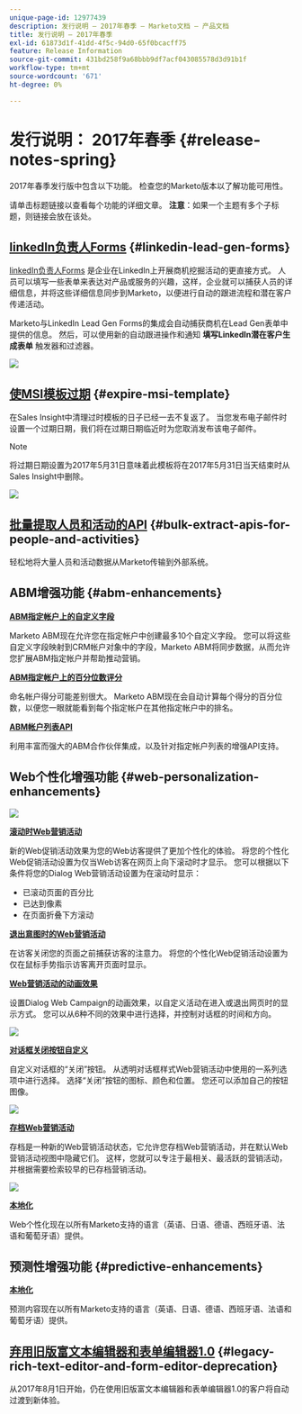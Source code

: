 ```yaml
---
unique-page-id: 12977439
description: 发行说明 — 2017年春季 — Marketo文档 — 产品文档
title: 发行说明 — 2017年春季
exl-id: 61873d1f-41dd-4f5c-94d0-65f0bcacff75
feature: Release Information
source-git-commit: 431bd258f9a68bbb9df7acf043085578d3d91b1f
workflow-type: tm+mt
source-wordcount: '671'
ht-degree: 0%

---
```


# 发行说明： 2017年春季 {#release-notes-spring}

2017年春季发行版中包含以下功能。 检查您的Marketo版本以了解功能可用性。

请单击标题链接以查看每个功能的详细文章。 **注意**：如果一个主题有多个子标题，则链接会放在该处。

## [linkedIn负责人Forms](/help/marketo/product-docs/demand-generation/social/social-functions/set-up-linkedin-lead-gen-forms.md) {#linkedin-lead-gen-forms}

[linkedIn负责人Forms](https://business.linkedin.com/marketing-solutions/native-advertising/lead-gen-ads) 是企业在LinkedIn上开展商机挖掘活动的更直接方式。 人员可以填写一些表单来表达对产品或服务的兴趣，这样，企业就可以捕获人员的详细信息，并将这些详细信息同步到Marketo，以便进行自动的跟进流程和潜在客户传递活动。

Marketo与LinkedIn Lead Gen Forms的集成会自动捕获商机在Lead Gen表单中提供的信息。 然后，可以使用新的自动跟进操作和通知 **填写LinkedIn潜在客户生成表单** 触发器和过滤器。

![](assets/release-notes-image.png)

## [使MSI模板过期](/help/marketo/product-docs/marketo-sales-insight/msi-for-salesforce/features/actions-in-the-msi-panel/send-marketo-email/publish-an-email-to-sales-insight.md) {#expire-msi-template}

在Sales Insight中清理过时模板的日子已经一去不复返了。 当您发布电子邮件时设置一个过期日期，我们将在过期日期临近时为您取消发布该电子邮件。

>[!NOTE]
>
>将过期日期设置为2017年5月31日意味着此模板将在2017年5月31日当天结束时从Sales Insight中删除。

![](assets/four-281-29.png)

## [批量提取人员和活动的API](https://developers.marketo.com/rest-api/bulk-extract/) {#bulk-extract-apis-for-people-and-activities}

轻松地将大量人员和活动数据从Marketo传输到外部系统。

## ABM增强功能 {#abm-enhancements}

**[ABM指定帐户上的自定义字段](https://docs.marketo.com/x/1wnG)**

Marketo ABM现在允许您在指定帐户中创建最多10个自定义字段。 您可以将这些自定义字段映射到CRM帐户对象中的字段，Marketo ABM将同步数据，从而允许您扩展ABM指定帐户并帮助推动营销。

**[ABM指定帐户上的百分位数评分](https://docs.marketo.com/display/docs/assets/abmpercentiles.png)**

命名帐户得分可能差别很大。 Marketo ABM现在会自动计算每个得分的百分位数，以便您一眼就能看到每个指定帐户在其他指定帐户中的排名。

**[ABM帐户列表API](https://developers.marketo.com/rest-api/lead-database/named-account-lists/)**

利用丰富而强大的ABM合作伙伴集成，以及针对指定帐户列表的增强API支持。

## Web个性化增强功能 {#web-personalization-enhancements}

![](assets/dialogoptions.png)

**[滚动时Web营销活动](/help/marketo/product-docs/web-personalization/working-with-web-campaigns/set-how-your-web-campaign-displays.md)**

新的Web促销活动效果为您的Web访客提供了更加个性化的体验。 将您的个性化Web促销活动设置为仅当Web访客在网页上向下滚动时才显示。 您可以根据以下条件将您的Dialog Web营销活动设置为在滚动时显示：

* 已滚动页面的百分比
* 已达到像素
* 在页面折叠下方滚动

**[退出意图时的Web营销活动](/help/marketo/product-docs/web-personalization/working-with-web-campaigns/set-how-your-web-campaign-displays.md)**

在访客关闭您的页面之前捕获访客的注意力。 将您的个性化Web促销活动设置为仅在鼠标手势指示访客离开页面时显示。

**[Web营销活动的动画效果](/help/marketo/product-docs/web-personalization/working-with-web-campaigns/create-a-new-dialog-web-campaign.md)**

设置Dialog Web Campaign的动画效果，以自定义活动在进入或退出网页时的显示方式。 您可以从6种不同的效果中进行选择，并控制对话框的时间和方向。

![](assets/animationoptins.png)

**[对话框关闭按钮自定义](/help/marketo/product-docs/web-personalization/working-with-web-campaigns/create-a-new-dialog-web-campaign.md)**

自定义对话框的“关闭”按钮。 从透明对话框样式Web营销活动中使用的一系列选项中进行选择。 选择“关闭”按钮的图标、颜色和位置。 您还可以添加自己的按钮图像。

![](assets/dialog-button-fill-5b1-5d.png)

**[存档Web营销活动](/help/marketo/product-docs/web-personalization/working-with-web-campaigns/archive-a-web-campaign.md)**

存档是一种新的Web营销活动状态，它允许您存档Web营销活动，并在默认Web营销活动视图中隐藏它们。 这样，您就可以专注于最相关、最活跃的营销活动，并根据需要检索较早的已存档营销活动。

![](assets/archive-campaign-5b2-5d.png)

**[本地化](/help/marketo/product-docs/administration/settings/select-your-language-locale-and-time-zone.md)**

Web个性化现在以所有Marketo支持的语言（英语、日语、德语、西班牙语、法语和葡萄牙语）提供。

## 预测性增强功能 {#predictive-enhancements}

**[本地化](/help/marketo/product-docs/administration/settings/select-your-language-locale-and-time-zone.md)**

预测内容现在以所有Marketo支持的语言（英语、日语、德语、西班牙语、法语和葡萄牙语）提供。

## [弃用旧版富文本编辑器和表单编辑器1.0](https://nation.marketo.com/docs/DOC-4315) {#legacy-rich-text-editor-and-form-editor-deprecation}

从2017年8月1日开始，仍在使用旧版富文本编辑器和表单编辑器1.0的客户将自动过渡到新体验。
